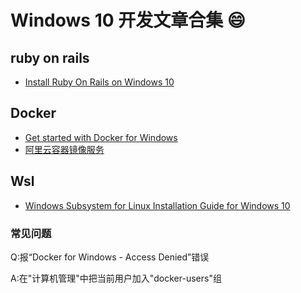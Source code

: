 


# Windows 10 开发文章合集 :smile: 

## ruby on rails

* [Install Ruby On Rails on Windows 10](https://gorails.com/setup/windows/10)

## Docker

* [Get started with Docker for Windows](https://docs.docker.com/docker-for-windows/)
* [阿里云容器镜像服务](https://cr.console.aliyun.com/cn-hangzhou/instances/repositories)

## Wsl

* [Windows Subsystem for Linux Installation Guide for Windows 10](https://docs.microsoft.com/en-us/windows/wsl/install-win10)

### 常见问题

Q:报“Docker for Windows - Access Denied”错误

A:在"计算机管理"中把当前用户加入"docker-users"组

